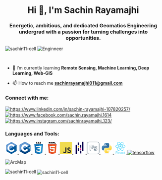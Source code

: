 <h1 align="center">Hi 👋, I'm Sachin Rayamajhi</h1>
<h3 align="center">Energetic, ambitious, and dedicated Geomatics Engineering undergrad with a passion for turning challenges into opportunities.</h3>
<img align="right" alt="Enginneer" width="400" src="https://www.google.com/search?q=engineer%20gif&tbm=isch&cs=1&hl=en&sa=X&ved=0CB4QtI8BKAJqFwoTCJjdw9uq7YMDFQAAAAAdAAAAABBg&biw=1528&bih=742&dpr=1.25#imgrc=Icu5N6ow_BLP3M&imgdii=pdO6hcgEbia4dM">
<p align="left"> <img src="https://komarev.com/ghpvc/?username=sachin11-cell&label=Profile%20views&color=0e75b6&style=flat" alt="sachin11-cell" /> </p>

<p align="left"> <a href="https://twitter.com/" target="blank"><img src="https://img.shields.io/twitter/follow/?logo=twitter&style=for-the-badge" alt="" /></a> </p>

- 🌱 I’m currently learning **Remote Sensing, Machine Learning, Deep Learning, Web-GIS**

- 📫 How to reach me **sachinrayamajhi011@gmail.com**

<h3 align="left">Connect with me:</h3>
<p align="left">
<a href="https://linkedin.com/in/https://www.linkedin.com/in/sachin-rayamajhi-107820257/" target="blank"><img align="center" src="https://raw.githubusercontent.com/rahuldkjain/github-profile-readme-generator/master/src/images/icons/Social/linked-in-alt.svg" alt="https://www.linkedin.com/in/sachin-rayamajhi-107820257/" height="30" width="40" /></a>
<a href="https://fb.com/https://www.facebook.com/sachin.rayamajhi.1614" target="blank"><img align="center" src="https://raw.githubusercontent.com/rahuldkjain/github-profile-readme-generator/master/src/images/icons/Social/facebook.svg" alt="https://www.facebook.com/sachin.rayamajhi.1614" height="30" width="40" /></a>
<a href="https://instagram.com/https://www.instagram.com/sachinrayamajhi_123/" target="blank"><img align="center" src="https://raw.githubusercontent.com/rahuldkjain/github-profile-readme-generator/master/src/images/icons/Social/instagram.svg" alt="https://www.instagram.com/sachinrayamajhi_123/" height="30" width="40" /></a>
</p>

<h3 align="left">Languages and Tools:</h3>
<p align="left"> <a href="https://www.cprogramming.com/" target="_blank" rel="noreferrer"> <img src="https://raw.githubusercontent.com/devicons/devicon/master/icons/c/c-original.svg" alt="c" width="40" height="40"/> </a> <a href="https://www.w3schools.com/cpp/" target="_blank" rel="noreferrer"> <img src="https://raw.githubusercontent.com/devicons/devicon/master/icons/cplusplus/cplusplus-original.svg" alt="cplusplus" width="40" height="40"/> </a> <a href="https://www.w3schools.com/css/" target="_blank" rel="noreferrer"> <img src="https://raw.githubusercontent.com/devicons/devicon/master/icons/css3/css3-original-wordmark.svg" alt="css3" width="40" height="40"/> </a> <a href="https://www.w3.org/html/" target="_blank" rel="noreferrer"> <img src="https://raw.githubusercontent.com/devicons/devicon/master/icons/html5/html5-original-wordmark.svg" alt="html5" width="40" height="40"/> </a> <a href="https://developer.mozilla.org/en-US/docs/Web/JavaScript" target="_blank" rel="noreferrer"> <img src="https://raw.githubusercontent.com/devicons/devicon/master/icons/javascript/javascript-original.svg" alt="javascript" width="40" height="40"/> </a> <a href="https://pandas.pydata.org/" target="_blank" rel="noreferrer"> <img src="https://raw.githubusercontent.com/devicons/devicon/2ae2a900d2f041da66e950e4d48052658d850630/icons/pandas/pandas-original.svg" alt="pandas" width="40" height="40"/> </a> <a href="https://www.photoshop.com/en" target="_blank" rel="noreferrer"> <img src="https://raw.githubusercontent.com/devicons/devicon/master/icons/photoshop/photoshop-line.svg" alt="photoshop" width="40" height="40"/> </a> <a href="https://www.python.org" target="_blank" rel="noreferrer"> <img src="https://raw.githubusercontent.com/devicons/devicon/master/icons/python/python-original.svg" alt="python" width="40" height="40"/> </a> <a href="https://reactjs.org/" target="_blank" rel="noreferrer"> <img src="https://raw.githubusercontent.com/devicons/devicon/master/icons/react/react-original-wordmark.svg" alt="react" width="40" height="40"/> </a> <a href="https://www.tensorflow.org" target="_blank" rel="noreferrer"> <img src="https://www.vectorlogo.zone/logos/tensorflow/tensorflow-icon.svg" alt="tensorflow" width="40" height="40"/> </a> </p>
<img src="https://www.pngwing.com/en/free-png-vczgz" alt="ArcMap" width="40" height="40"/> </a> </p>

<p><img align="left" src="https://github-readme-stats.vercel.app/api/top-langs?username=sachin11-cell&show_icons=true&locale=en&layout=compact" alt="sachin11-cell" /></p>

<p>&nbsp;<img align="center" src="https://github-readme-stats.vercel.app/api?username=sachin11-cell&show_icons=true&locale=en" alt="sachin11-cell" /></p>
